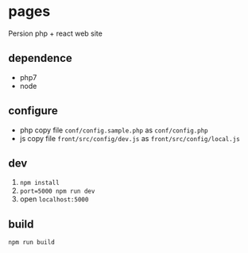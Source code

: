 # pages
Persion php + react web site

## dependence
- php7
- node

## configure
- php copy file `conf/config.sample.php` as `conf/config.php`
- js copy file `front/src/config/dev.js` as `front/src/config/local.js`

## dev
1. `npm install`
2. `port=5000 npm run dev`
3. open `localhost:5000`

## build
`npm run build`
